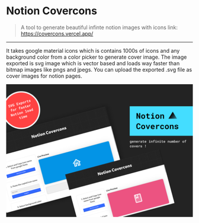 # Notion Covercons
> A tool to generate beautiful infinte notion images with icons
> link: https://covercons.vercel.app/
---
It takes google material icons which is contains 1000s of icons and any background color from a color picker to generate cover image. 
The image exported is svg image which is vector based and loads way faster than bitmap images like pngs and jpegs. You can upload the exported .svg file as cover images for notion pages.
<p align="center">
  <img src="./covercons.png"/>
</p>

